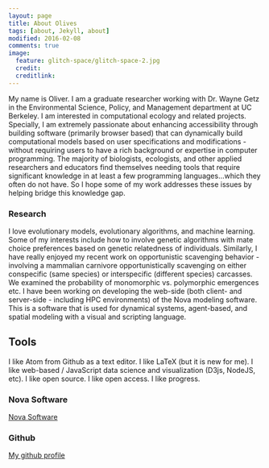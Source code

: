 ```yaml
---
layout: page
title: About Olives
tags: [about, Jekyll, about]
modified: 2016-02-08
comments: true
image:
  feature: glitch-space/glitch-space-2.jpg
  credit:
  creditlink:
---
```


My name is Oliver. I am a graduate researcher working with Dr. Wayne Getz in the
Environmental Science, Policy, and Management department at UC Berkeley. I am
interested in computational ecology and related projects. Specially, I am extremely
passionate about enhancing accessibility through building software (primarily
browser based) that can dynamically build computational models based on user
specifications and modifications - without requiring users to have a rich background
or expertise in computer programming. The majority of biologists, ecologists, and
other applied researchers and educators find themselves needing tools that require
significant knowledge in at least a few programming languages...which they often
do not have. So I hope some of my work addresses these issues by helping bridge
this knowledge gap.

### Research

I love evolutionary models, evolutionary algorithms, and machine learning.
Some of my interests include how to involve genetic algorithms with mate choice
preferences based on genetic relatedness of individuals. Similarly, I have really
enjoyed my recent work on opportunistic scavenging behavior - involving a
mammalian carnivore opportunistically scavenging on either conspecific (same
species) or interspecific (different species) carcasses. We examined the probability
of monomorphic vs. polymorphic emergences etc. I have been working on developing
the web-side (both client- and server-side - including HPC environments) of the
Nova modeling software. This is a software that is used for dynamical systems,
agent-based, and spatial modeling with a visual and scripting language.   

## Tools

I like Atom from Github as a text editor. I like LaTeX (but it is new for me). I
like web-based / JavaScript data science and visualization (D3js, NodeJS, etc).
I like open source. I like open access. I like progress.

### Nova Software

[Nova Software](https://www.novamodeler.com/)

### Github

[My github profile](https://github.com/Thru-Echoes)
